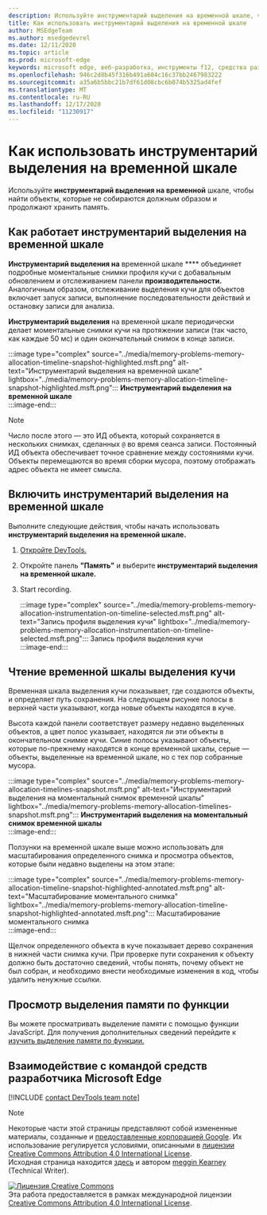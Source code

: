 ```yaml
---
description: Используйте инструментарий выделения на временной шкале, чтобы найти объекты, которые не собираются должным образом и продолжают хранить память.
title: Как использовать инструментарий выделения на временной шкале
author: MSEdgeTeam
ms.author: msedgedevrel
ms.date: 12/11/2020
ms.topic: article
ms.prod: microsoft-edge
keywords: microsoft edge, веб-разработка, инструменты f12, средства разработчика
ms.openlocfilehash: 946c2d8b45f316b491a604c16c37bb2467983222
ms.sourcegitcommit: a35a6b5bbc21b7df61d08cbc6b074b5325ad4fef
ms.translationtype: MT
ms.contentlocale: ru-RU
ms.lasthandoff: 12/17/2020
ms.locfileid: "11230917"
---
```

<!-- Copyright Meggin Kearney 

   Licensed under the Apache License, Version 2.0 (the "License");
   you may not use this file except in compliance with the License.
   You may obtain a copy of the License at

       https://www.apache.org/licenses/LICENSE-2.0

   Unless required by applicable law or agreed to in writing, software
   distributed under the License is distributed on an "AS IS" BASIS,
   WITHOUT WARRANTIES OR CONDITIONS OF ANY KIND, either express or implied.
   See the License for the specific language governing permissions and
   limitations under the License. -->

# Как использовать инструментарий выделения на временной шкале  

Используйте **инструментарий выделения на временной** шкале, чтобы найти объекты, которые не собираются должным образом и продолжают хранить память.  

## Как работает инструментарий выделения на временной шкале  

**Инструментарий выделения на** временной шкале **** объединяет подробные моментальные снимки профиля кучи с добавальным обновлением и отслеживанием панели **производительности.**  Аналогичным образом, отслеживание выделения кучи для объектов включает запуск записи, выполнение последовательности действий и остановку записи для анализа.  

<!--todo: add profile memory problems (heap profiler) section when available  -->  
<!--todo: add profile evaluate performance (Performance panel) section when available  -->  

**Инструментарий выделения** на временной шкале периодически делает моментальные снимки кучи на протяжении записи \(так часто, как каждые 50 мс\) и один окончательный снимок в конце записи.  

:::image type="complex" source="../media/memory-problems-memory-allocation-timeline-snapshot-highlighted.msft.png" alt-text="Инструментарий выделения на временной шкале" lightbox="../media/memory-problems-memory-allocation-timeline-snapshot-highlighted.msft.png":::
   **Инструментарий выделения на временной шкале**  
:::image-end:::  

> [!NOTE]
> Число после этого — это ИД объекта, который сохраняется в нескольких снимках, сделанных `@` во время сеанса записи.  Постоянный ИД объекта обеспечивает точное сравнение между состояниями кучи.  Объекты перемещаются во время сборки мусора, поэтому отображать адрес объекта не имеет смысла.  

## Включить инструментарий выделения на временной шкале  

Выполните следующие действия, чтобы начать использовать **инструментарий выделения на временной шкале.**  

1.  [Откройте DevTools.][DevtoolsOpenIndex]  
1.  Откройте панель **"Память"** и выберите **инструментарий выделения на временной шкале.**  
1.  Start recording.  
    
    :::image type="complex" source="../media/memory-problems-memory-allocation-instrumentation-on-timeline-selected.msft.png" alt-text="Запись профиля выделения кучи" lightbox="../media/memory-problems-memory-allocation-instrumentation-on-timeline-selected.msft.png":::
       Запись профиля выделения кучи  
    :::image-end:::  
    
## Чтение временной шкалы выделения кучи  

Временная шкала выделения кучи показывает, где создаются объекты, и определяет путь сохранения.  На следующем рисунке полосы в верхней части указывают, когда новые объекты находятся в куче.  

Высота каждой панели соответствует размеру недавно выделенных объектов, а цвет полос указывает, находятся ли эти объекты в окончательном снимке кучи.  Синие полосы указывают объекты, которые по-прежнему находятся в конце временной шкалы, серые — объекты, выделенные на временной шкале, но с тех пор собранные мусора.  

:::image type="complex" source="../media/memory-problems-memory-allocation-timelines-snapshot.msft.png" alt-text="Инструментарий выделения на моментальный снимок временной шкалы" lightbox="../media/memory-problems-memory-allocation-timelines-snapshot.msft.png":::
   **Инструментарий выделения на моментальный снимок временной шкалы**  
:::image-end:::  

<!--In the following figure, an action was performed 3 times.  The sample program caches five objects, so the last five blue bars are expected.  But the left-most blue bar indicates a potential problem.  -->  
<!--todo: redo figure 4 with multiple click actions  -->  

Ползунки на временной шкале выше можно использовать для масштабирования определенного снимка и просмотра объектов, которые были недавно выделены на этом этапе:  

:::image type="complex" source="../media/memory-problems-memory-allocation-timeline-snapshot-highlighted-annotated.msft.png" alt-text="Масштабирование моментального снимка" lightbox="../media/memory-problems-memory-allocation-timeline-snapshot-highlighted-annotated.msft.png":::
   Масштабирование моментального снимка  
:::image-end:::  

Щелчок определенного объекта в куче показывает дерево сохранения в нижней части снимка кучи.  При проверке пути сохранения к объекту должно быть достаточно сведений, чтобы понять, почему объект не был собран, и необходимо внести необходимые изменения в код, чтобы удалить ненужные ссылки.  

## Просмотр выделения памяти по функции  

Вы можете просматривать выделение памяти с помощью функции JavaScript.  Для получения дополнительных сведений перейдите к [изучить выделение памяти по функции.][DevtoolsMemoryProblemsIndexInvestigateMemoryAllocationFunction]  

## Взаимодействие с командой средств разработчика Microsoft Edge  

[!INCLUDE [contact DevTools team note](../includes/contact-devtools-team-note.md)]  

<!-- links -->  

[DevToolsOpenIndex]: ../open/index.md "Откройте Microsoft Edge (Chromium) DevTools | Документы Майкрософт"
[DevtoolsMemoryProblemsIndexInvestigateMemoryAllocationFunction]: ./index.md#investigate-memory-allocation-by-function "Исследование выделения памяти по функции — устранение проблем с памятью | Документы Майкрософт"  

<!--[HeapProfiler]: ./heap-snapshots.md "How to Record Heap Snapshots"  -->  
<!--[PerformancePanel]: ../profile/evaluate-performance/timeline-tool ""  -->  

[MicrosoftEdgeChannel]: https://www.microsoftedgeinsider.com/download "Скачивание канала Microsoft Edge"  

> [!NOTE]
> Некоторые части этой страницы представляют собой измененные материалы, созданные и [предоставленные корпорацией Google][GoogleSitePolicies]. Их использование регулируется условиями, описанными в [лицензии Creative Commons Attribution 4.0 International License][CCA4IL].  
> Исходная страница находится [здесь](https://developers.google.com/web/tools/chrome-devtools/memory-problems/allocation-profiler) и автором [meggin Kearney][MegginKearney] \(Technical Writer\).  

[![Лицензия Creative Commons][CCby4Image]][CCA4IL]  
Эта работа предоставляется в рамках международной лицензии [Creative Commons Attribution 4.0 International License][CCA4IL].  

[CCA4IL]: https://creativecommons.org/licenses/by/4.0  
[CCby4Image]: https://i.creativecommons.org/l/by/4.0/88x31.png  
[GoogleSitePolicies]: https://developers.google.com/terms/site-policies  
[KayceBasques]: https://developers.google.com/web/resources/contributors/kaycebasques  
[MegginKearney]: https://developers.google.com/web/resources/contributors/megginkearney  

